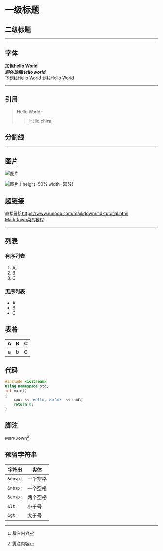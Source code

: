 # 一级标题

## 二级标题

***

## 字体

**加粗Hello World**  
***斜体加粗Hello world***  
<u>下划线Hello World</u>
~~划线Hello World~~  
***

## 引用

> Hello World;
>> Hello china;

## 分割线

---
## 图片


![图片](320px-Markdown-mark.svg.png)  

![图片](320px-Markdown-mark.svg.png) {:height=50% width=50%}   
## 超链接

直接链接<https://www.runoob.com/markdown/md-tutorial.html>  
[MarkDown菜鸟教程](https://www.runoob.com/markdown/md-tutorial.html)  
***

## 列表

### 有序列表 

1. A[^脚注]
2. B
3. C

### 无序列表

- A
- B
- C

## 表格

| A | B | C |  
| :----: | ----: | ---- |
| a | b | C |

## 代码

```c++
#include <iostream>
using namespace std;
int main()
{
    cout << "Hello, world!" << endl;
    return 0;
}
```
## 脚注

MarkDown[^脚注]

[^脚注]:脚注内容

## 预留字符串

| 字符串 | 实体 |
| -- | -- |
| ```&ensp;``` | 一个空格 |
| ```&nbsp;``` | 一个空格 |
| ```&emsp;``` | 两个空格 |
| ```&lt;``` | 小于号 |
| ```&gt;``` | 大于号 |
